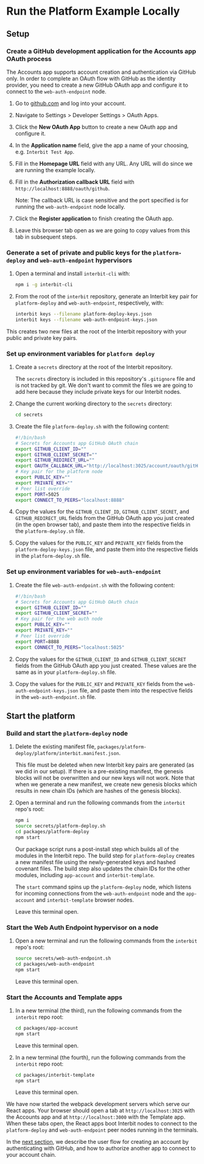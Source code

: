# Run the Platform Example Locally

## Setup

### Create a GitHub development application for the Accounts app OAuth process

The Accounts app supports account creation and authentication via GitHub only.
In order to complete an OAuth flow with GitHub as the identity provider, you
need to create a new GitHub OAuth app and configure it to connect to the
`web-auth-endpoint` node.

1. Go to [github.com](https://github.com/) and log into your account.

1. Navigate to Settings > Developer Settings > OAuth Apps.

1. Click the **New OAuth App** button to create a new OAuth app and configure
it.

1. In the **Application name** field, give the app a name of your choosing,
e.g. `Interbit Test App`.

1. Fill in the **Homepage URL** field with any URL. Any URL will do since we
are running the example locally.

1. Fill in the **Authorization callback URL** field with
`http://localhost:8888/oauth/github`.

   Note: The callback URL is case sensitive and the port specified is for
running the `web-auth-endpoint` node locally.

1.  Click the **Register application** to finish creating the OAuth app.

1. Leave this browser tab open as we are going to copy values from this tab in
subsequent steps.


### Generate a set of private and public keys for the `platform-deploy` and `web-auth-endpoint` hypervisors

1. Open a terminal and install `interbit-cli` with:

    ```sh
    npm i -g interbit-cli
    ```

1. From the root of the `interbit` repository, generate an Interbit key pair
for `platform-deploy` and `web-auth-endpoint`, respectively, with:

    ```sh
    interbit keys --filename platform-deploy-keys.json
    interbit keys --filename web-auth-endpoint-keys.json
    ```

  This creates two new files at the root of the Interbit repository with your
  public and private key pairs.


### Set up environment variables for `platform deploy`

1. Create a `secrets` directory at the root of the Interbit repository.

   The `secrets` directory is included in this repository's `.gitignore` file
and is not tracked by git. We don't want to commit the files we are going to
add here because they include private keys for our Interbit nodes.

1. Change the current working directory to the `secrets` directory:

    ```sh
    cd secrets
    ```

1. Create the file `platform-deploy.sh` with the following content:

    ```bash
    #!/bin/bash
    # Secrets for Accounts app GitHub OAuth chain
    export GITHUB_CLIENT_ID=""
    export GITHUB_CLIENT_SECRET=""
    export GITHUB_REDIRECT_URL=""
    export OAUTH_CALLBACK_URL="http://localhost:3025/account/oauth/gitHub"
    # Key pair for the platform node
    export PUBLIC_KEY=""
    export PRIVATE_KEY=""
    # Peer list override
    export PORT=5025
    export CONNECT_TO_PEERS="localhost:8888"
    ```

1. Copy the values for the `GITHUB_CLIENT_ID`, `GITHUB_CLIENT_SECRET`, and
`GITHUB_REDIRECT_URL` fields from the GitHub OAuth app you just created (in the
open browser tab), and paste them into the respective fields in the
`platform-deploy.sh` file.

1. Copy the values for the `PUBLIC_KEY` and `PRIVATE_KEY` fields from the
`platform-deploy-keys.json` file, and paste them into the respective fields in
the `platform-deploy.sh` file.


### Set up environment variables for `web-auth-endpoint`

1. Create the file `web-auth-endpoint.sh` with the following content:

    ```bash
    #!/bin/bash
    # Secrets for Accounts app GitHub OAuth chain
    export GITHUB_CLIENT_ID=""
    export GITHUB_CLIENT_SECRET=""
    # Key pair for the web auth node
    export PUBLIC_KEY=""
    export PRIVATE_KEY=""
    # Peer list override
    export PORT=8888
    export CONNECT_TO_PEERS="localhost:5025"
    ```

1. Copy the values for the `GITHUB_CLIENT_ID` and `GITHUB_CLIENT_SECRET` fields
from the GitHub OAuth app you just created. These values are the same as in
your `platform-deploy.sh` file.

1. Copy the values for the `PUBLIC_KEY` and `PRIVATE_KEY` fields from the
`web-auth-endpoint-keys.json` file, and paste them into the respective fields
in the `web-auth-endpoint.sh` file.


## Start the platform

### Build and start the `platform-deploy` node

1. Delete the existing manifest file,
`packages/platform-deploy/platform/interbit.manifest.json`.

   This file must be deleted when new Interbit key pairs are generated (as we
did in our setup). If there is a pre-existing manifest, the genesis blocks
will not be overwritten and our new keys will not work. Note that when we
generate a new manifest, we create new genesis blocks which results in new
chain IDs (which are hashes of the genesis blocks).

1. Open a terminal and run the following commands from the `interbit`
repo's root:

    ```sh
    npm i
    source secrets/platform-deploy.sh
    cd packages/platform-deploy
    npm start
    ```

    Our package script runs a post-install step which builds all of the
modules in the Interbit repo. The build step for `platform-deploy` creates a
new manifest file using the newly-generated keys and hashed covenant files.
The build step also updates the chain IDs for the other modules, including
`app-account` and `interbit-template`.

    The `start` command spins up the `platform-deploy` node, which listens for
incoming connections from the `web-auth-endpoint` node and the `app-account`
and `interbit-template` browser nodes.

    Leave this terminal open.


### Start the Web Auth Endpoint hypervisor on a node

1. Open a new terminal and run the following commands from the `interbit`
repo's root:

    ```sh
    source secrets/web-auth-endpoint.sh
    cd packages/web-auth-endpoint
    npm start
    ```

    Leave this terminal open.


### Start the Accounts and Template apps

1. In a new terminal (the third), run the following commands from the
`interbit` repo root:

    ```sh
    cd packages/app-account
    npm start
    ```

    Leave this terminal open.

1. In a new terminal (the fourth), run the following commands from the
`interbit` repo root:

    ```sh
    cd packages/interbit-template
    npm start
    ```

    Leave this terminal open.

We have now started the webpack development servers which serve our React apps.
Your browser should open a tab at `http://localhost:3025` with the Accounts
app and at `http://localhost:3000` with the Template app. When these tabs
open, the React apps boot Interbit nodes to connect to the
`platform-deploy` and `web-auth-endpoint` peer nodes running in the
terminals.

In the [next section](user-walk-through.md), we describe the user flow for
creating an account by authenticating with GitHub, and how to authorize
another app to connect to your account chain.
